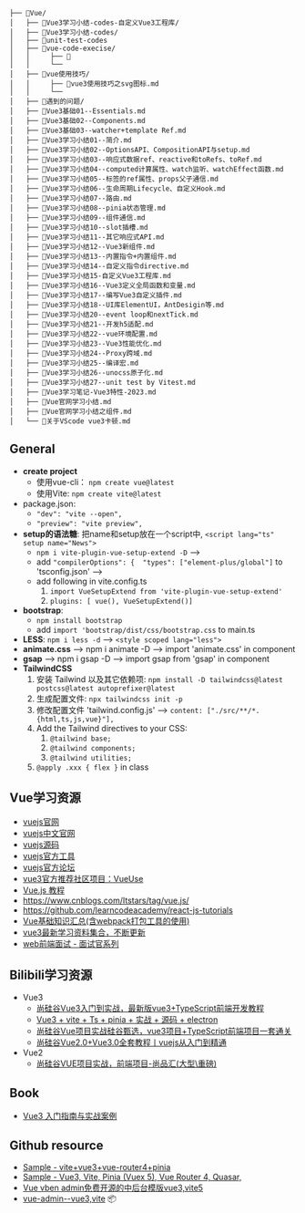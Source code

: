 ```
├── 📂Vue/
│   ├── 📂Vue3学习小结-codes-自定义Vue3工程库/
│   ├── 📂Vue3学习小结-codes/
│   ├── 📂unit-test-codes
│   ├── 📂vue-code-execise/
│   │     ├── 📄
│   │     └──
│   ├── 📂vue使用技巧/
│   │     ├── 📄vue3使用技巧之svg图标.md
│   │     └──
│   ├── 📂遇到的问题/
│   ├── 📄Vue3基础01--Essentials.md
│   ├── 📄Vue3基础02--Components.md
│   ├── 📄Vue3基础03--watcher+template Ref.md
│   ├── 📄Vue3学习小结01--简介.md
│   ├── 📄Vue3学习小结02--OptionsAPI、CompositionAPI与setup.md
│   ├── 📄Vue3学习小结03--响应式数据ref、reactive和toRefs、toRef.md
│   ├── 📄Vue3学习小结04--computed计算属性、watch监听、watchEffect函数.md
│   ├── 📄Vue3学习小结05--标签的ref属性、props父子通信.md
│   ├── 📄Vue3学习小结06--生命周期Lifecycle、自定义Hook.md
│   ├── 📄Vue3学习小结07--路由.md
│   ├── 📄Vue3学习小结08--pinia状态管理.md
│   ├── 📄Vue3学习小结09--组件通信.md
│   ├── 📄Vue3学习小结10--slot插槽.md
│   ├── 📄Vue3学习小结11--其它响应式API.md
│   ├── 📄Vue3学习小结12--Vue3新组件.md
│   ├── 📄Vue3学习小结13--内置指令+内置组件.md
│   ├── 📄Vue3学习小结14--自定义指令directive.md
│   ├── 📄Vue3学习小结15-自定义Vue3工程库.md
│   ├── 📄Vue3学习小结16--Vue3定义全局函数和变量.md
│   ├── 📄Vue3学习小结17--编写Vue3自定义插件.md
│   ├── 📄Vue3学习小结18--UI库ElementUI，AntDesigin等.md
│   ├── 📄Vue3学习小结20--event loop和nextTick.md
│   ├── 📄Vue3学习小结21--开发h5适配.md
│   ├── 📄Vue3学习小结22--vue环境配置.md
│   ├── 📄Vue3学习小结23--Vue3性能优化.md
│   ├── 📄Vue3学习小结24--Proxy跨域.md
│   ├── 📄Vue3学习小结25--编译宏.md
│   ├── 📄Vue3学习小结26--unocss原子化.md
│   ├── 📄Vue3学习小结27--unit test by Vitest.md
│   ├── 📄Vue3学习笔记-Vue3特性-2023.md
│   ├── 📄Vue官网学习小结.md
│   ├── 📄Vue官网学习小结之组件.md
│   └── 📄关于VScode vue3卡顿.md
```

## General

- **create project**
  - 使用vue-cli： `npm create vue@latest`
  - 使用Vite: `npm create vite@latest`
- package.json:
  - `"dev": "vite --open",`
  - `"preview": "vite preview",`
- **setup的语法糖**:  把name和setup放在一个script中, `<script lang="ts" setup name="News">`
  - `npm i vite-plugin-vue-setup-extend -D`  -->
  - add `"compilerOptions": {  "types": ["element-plus/global"]` to 'tsconfig.json' -->
  - add following in vite.config.ts
    1. `import VueSetupExtend from 'vite-plugin-vue-setup-extend'`
    2. `plugins: [ vue(), VueSetupExtend()]`
- **bootstrap**:
  - `npm install bootstrap`
  - add `import 'bootstrap/dist/css/bootstrap.css` to main.ts
- **LESS**: `npm i less -d`  -->   `<style scoped lang="less">`
- **animate.css** --> npm i animate -D --> import 'animate.css' in component
- **gsap** --> npm i gsap -D --> import gsap from 'gsap' in component
- **TailwindCSS**
  1. 安装 Tailwind 以及其它依赖项: `npm install -D tailwindcss@latest postcss@latest autoprefixer@latest`
  2. 生成配置文件: `npx tailwindcss init -p`
  3. 修改配置文件 'tailwind.config.js'   -->   `content: ["./src/**/*.{html,ts,js,vue}"],`
  4. Add the Tailwind directives to your CSS: 
      1. `@tailwind base;`
      2. `@tailwind components;`
      3. `@tailwind utilities;`
  5. `@apply .xxx { flex }` in class

## Vue学习资源

- [vuejs官网](https://vuejs.org/)
- [vuejs中文官网](https://cn.vuejs.org/)
- [vuejs源码](https://github.com/vuejs/vue)
- [vuejs官方工具](https://github.com/vuejs)
- [vuejs官方论坛](https://forum.vuejs.org/c/chinese)
- [vue3官方推荐社区项目：VueUse](https://www.vueusejs.com/)
- [Vue.js 教程](http://www.runoob.com/vue2/vue-tutorial.html)
- https://www.cnblogs.com/Itstars/tag/vue.js/
- https://github.com/learncodeacademy/react-js-tutorials
- [Vue基础知识汇总(含webpack打包工具的使用)](https://juejin.im/post/5db25275f265da4d3c071cfa?utm_medium=hao.caibaojian.com&utm_source=hao.caibaojian.com)
- [vue3最新学习资料集合，不断更新](https://learnku.com/articles/48928)
- [web前端面试 - 面试官系列](https://vue3js.cn/interview/vue/vue.html#%E4%B8%80%E3%80%81%E4%BB%8E%E5%8E%86%E5%8F%B2%E8%AF%B4%E8%B5%B7)

## Bilibili学习资源

- Vue3
  - [尚硅谷Vue3入门到实战，最新版vue3+TypeScript前端开发教程](https://www.bilibili.com/video/BV1Za4y1r7KE)
  - [Vue3 + vite + Ts + pinia + 实战 + 源码 + electron](https://www.bilibili.com/video/BV1dS4y1y7vd)
  - [尚硅谷Vue项目实战硅谷甄选，vue3项目+TypeScript前端项目一套通关](https://www.bilibili.com/video/BV1Xh411V7b5)
  - [尚硅谷Vue2.0+Vue3.0全套教程丨vuejs从入门到精通](https://www.bilibili.com/video/BV1Zy4y1K7SH)
- Vue2
  - [尚硅谷VUE项目实战，前端项目-尚品汇(大型\重磅)](https://www.bilibili.com/video/BV1Vf4y1T7bw)

## Book

- [Vue3 入门指南与实战案例](https://vue3.chengpeiquan.com/)

## Github resource

- [Sample - vite+vue3+vue-router4+pinia](https://github.com/mutoe/vue3-realworld-example-app)
- [Sample - Vue3, Vite, Pinia (Vuex 5), Vue Router 4, Quasar,](https://github.com/CharlieDigital/vue3-pinia-quasar-ts)
- [Vue vben admin免费开源的中后台模版vue3,vite5](https://github.com/vbenjs/vue-vben-admin/blob/main/README.zh-CN.md)
- [vue-admin--vue3,vite](https://github.com/huccct/vue-admin/tree/main)
📦
